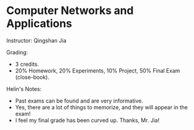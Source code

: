 # Computer Networks and Applications

Instructor: Qingshan Jia

Grading:

- 3 credits.
- 20% Homework, 20% Experiments, 10% Project, 50% Final Exam (close-book).

Helin's Notes:

- Past exams can be found and are very informative.
- Yes, there are a lot of things to memorize, and they will appear in the exam!
- I feel my final grade has been curved up. Thanks, Mr. Jia!

